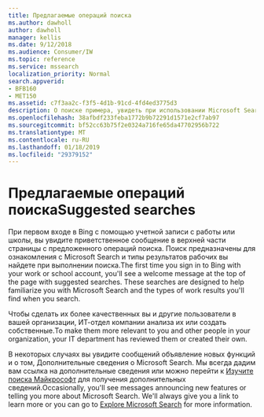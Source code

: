 ```yaml
---
title: Предлагаемые операций поиска
ms.author: dawholl
author: dawholl
manager: kellis
ms.date: 9/12/2018
ms.audience: Consumer/IW
ms.topic: reference
ms.service: mssearch
localization_priority: Normal
search.appverid:
- BFB160
- MET150
ms.assetid: c7f3aa2c-f3f5-4d1b-91cd-4fd4ed3775d3
description: О поиске примера, увидеть при использовании Microsoft Search
ms.openlocfilehash: 38afbdf233feba1772b9b72291d1571e2cf7ab97
ms.sourcegitcommit: bf52cc63b75f2e0324a716fe65da47702956b722
ms.translationtype: MT
ms.contentlocale: ru-RU
ms.lasthandoff: 01/18/2019
ms.locfileid: "29379152"
---
```

# <a name="suggested-searches"></a><span data-ttu-id="6df7e-103">Предлагаемые операций поиска</span><span class="sxs-lookup"><span data-stu-id="6df7e-103">Suggested searches</span></span>

<span data-ttu-id="6df7e-p101">При первом входе в Bing с помощью учетной записи с работы или школы, вы увидите приветственное сообщение в верхней части страницы с предложенного операций поиска. Поиск предназначены для ознакомления с Microsoft Search и типы результатов рабочих вы найдете при выполнении поиска.</span><span class="sxs-lookup"><span data-stu-id="6df7e-p101">The first time you sign in to Bing with your work or school account, you'll see a welcome message at the top of the page with suggested searches. These searches are designed to help familiarize you with Microsoft Search and the types of work results you'll find when you search.</span></span>
  
<span data-ttu-id="6df7e-106">Чтобы сделать их более качественных вы и другие пользователи в вашей организации, ИТ-отдел компании анализа их или создать собственные.</span><span class="sxs-lookup"><span data-stu-id="6df7e-106">To make them more relevant to you and other people in your organization, your IT department has reviewed them or created their own.</span></span>
  
<span data-ttu-id="6df7e-p102">В некоторых случаях вы увидите сообщений объявление новых функций и о том, Дополнительные сведения о Microsoft Search. Мы всегда дадим вам ссылка на дополнительные сведения или можно перейти к [Изучите поиска Майкрософт](https://www.bing.com/business/explore) для получения дополнительных сведений.</span><span class="sxs-lookup"><span data-stu-id="6df7e-p102">Occasionally, you'll see messages announcing new features or telling you more about Microsoft Search. We'll always give you a link to learn more or you can go to [Explore Microsoft Search](https://www.bing.com/business/explore) for more information.</span></span> 

  

